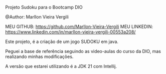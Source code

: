 Projeto Sudoku para o Bootcamp DIO


@Author: Marllon Vieira Vergili

MEU GITHUB: https://github.com/Marllon-Vieira-Vergili
MEU LINKEDIN: https://www.linkedin.com/in/marllon-vieira-vergili-00553a208/


Este projeto, é a criação de um jogo
SUDOKU em java.

Peguei a base de referência seguindo as video-aulas do 
curso da DIO, mas realizando minhas modificações.


A versão que estarei utilizando é a JDK 21 com
Intellij.

